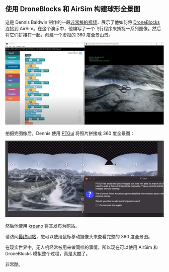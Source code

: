 ## 使用 DroneBlocks 和 AirSim 构建球形全景图

这是 Dennis Baldwin 制作的一段[非常棒的视频](https://www.youtube.com/watch?v=mR-CgeX0Zqg)，展示了他如何将 [DroneBlocks](https://www.droneblocks.io/) 连接到 AirSim。在这个演示中，他编写了一个飞行程序来捕捉一系列图像，然后将它们拼接在一起，创建一个虚拟的 360 度全景山景。


[![droneblocks](images/droneblocks.png)](https://www.youtube.com/watch?v=mR-CgeX0Zqg)

拍摄完图像后，Dennis 使用 [PTGui](https://www.ptgui.com/) 将照片拼接成 360 度全景图：


![panorama](images/panorama.png)

然后他使用 [krpano](https://krpano.com/home/) 将其发布为网站。

请访问[最终网站](http://droneblocks.s3.amazonaws.com/airsim-panorama/tour.html)，您可以使用鼠标移动摄像头来查看完整的 360 度全景图。


在现实世界中，无人机经常被用来做同样的事情，所以现在可以使用 AirSim 和 DroneBlocks 模拟整个过程，真是太酷了。

非常酷。